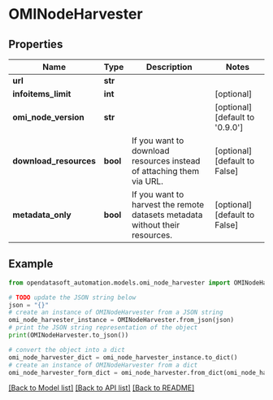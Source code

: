 # OMINodeHarvester


## Properties

Name | Type | Description | Notes
------------ | ------------- | ------------- | -------------
**url** | **str** |  | 
**infoitems_limit** | **int** |  | [optional] 
**omi_node_version** | **str** |  | [optional] [default to '0.9.0']
**download_resources** | **bool** | If you want to download resources instead of attaching them via URL. | [optional] [default to False]
**metadata_only** | **bool** | If you want to harvest the remote datasets metadata without their resources. | [optional] [default to False]

## Example

```python
from opendatasoft_automation.models.omi_node_harvester import OMINodeHarvester

# TODO update the JSON string below
json = "{}"
# create an instance of OMINodeHarvester from a JSON string
omi_node_harvester_instance = OMINodeHarvester.from_json(json)
# print the JSON string representation of the object
print(OMINodeHarvester.to_json())

# convert the object into a dict
omi_node_harvester_dict = omi_node_harvester_instance.to_dict()
# create an instance of OMINodeHarvester from a dict
omi_node_harvester_form_dict = omi_node_harvester.from_dict(omi_node_harvester_dict)
```
[[Back to Model list]](../README.md#documentation-for-models) [[Back to API list]](../README.md#documentation-for-api-endpoints) [[Back to README]](../README.md)


